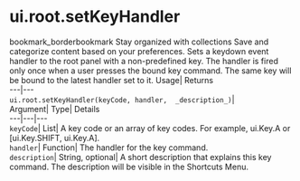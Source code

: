  
#  ui.root.setKeyHandler 
bookmark_borderbookmark Stay organized with collections  Save and categorize content based on your preferences.
Sets a keydown event handler to the root panel with a non-predefined key. The handler is fired only once when a user presses the bound key command. The same key will be bound to the latest handler set to it. 
Usage| Returns  
---|---  
`ui.root.setKeyHandler(keyCode, handler,  _description_)`|   
Argument|  Type| Details  
---|---|---  
`keyCode`| List| A key code or an array of key codes. For example, ui.Key.A or [ui.Key.SHIFT, ui.Key.A].  
`handler`| Function| The handler for the key command.  
`description`| String, optional| A short description that explains this key command. The description will be visible in the Shortcuts Menu.  
